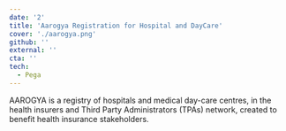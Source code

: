 ```yaml
---
date: '2'
title: 'Aarogya Registration for Hospital and DayCare'
cover: './aarogya.png'
github: ''
external: ''
cta: ''
tech:
  - Pega
---
```


AAROGYA is a registry of hospitals and medical day-care centres, in the health insurers and Third Party Administrators (TPAs) network, created to benefit health insurance stakeholders.
